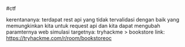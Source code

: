 #ctf

kerentananya: terdapat rest api yang tidak tervalidasi dengan baik yang memungkinkan kita untuk request api dan kita dapat mengubah paramternya
web simulasi targetnya: tryhackme > bookstore
link: https://tryhackme.com/r/room/bookstoreoc